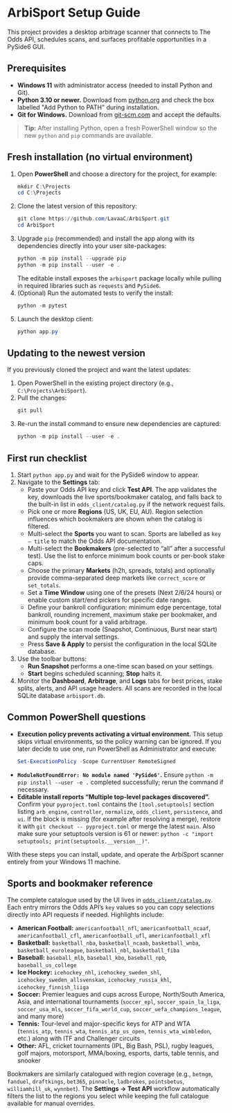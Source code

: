 # ArbiSport Setup Guide

This project provides a desktop arbitrage scanner that connects to The Odds API, schedules scans, and surfaces profitable opportunities in a PySide6 GUI.

## Prerequisites
- **Windows 11** with administrator access (needed to install Python and Git).
- **Python 3.10 or newer.** Download from [python.org](https://www.python.org/downloads/windows/) and check the box labelled "Add Python to PATH" during installation.
- **Git for Windows.** Download from [git-scm.com](https://git-scm.com/download/win) and accept the defaults.

> **Tip:** After installing Python, open a fresh PowerShell window so the new `python` and `pip` commands are available.

## Fresh installation (no virtual environment)
1. Open **PowerShell** and choose a directory for the project, for example:
   ```powershell
   mkdir C:\Projects
   cd C:\Projects
   ```
2. Clone the latest version of this repository:
   ```powershell
   git clone https://github.com/LavaaC/ArbiSport.git
   cd ArbiSport
   ```
3. Upgrade `pip` (recommended) and install the app along with its dependencies directly into your user site-packages:
   ```powershell
   python -m pip install --upgrade pip
   python -m pip install --user -e .
   ```
   The editable install exposes the `arbisport` package locally while pulling in required libraries such as `requests` and `PySide6`.
4. (Optional) Run the automated tests to verify the install:
   ```powershell
   python -m pytest
   ```
5. Launch the desktop client:
   ```powershell
   python app.py
   ```

## Updating to the newest version
If you previously cloned the project and want the latest updates:
1. Open PowerShell in the existing project directory (e.g., `C:\Projects\ArbiSport`).
2. Pull the changes:
   ```powershell
   git pull
   ```
3. Re-run the install command to ensure new dependencies are captured:
   ```powershell
   python -m pip install --user -e .
   ```

## First run checklist
1. Start `python app.py` and wait for the PySide6 window to appear.
2. Navigate to the **Settings** tab:
   - Paste your Odds API key and click **Test API**. The app validates the key, downloads the live sports/bookmaker catalog, and falls back to the built-in list in `odds_client/catalog.py` if the network request fails.
   - Pick one or more **Regions** (US, UK, EU, AU). Region selection influences which bookmakers are shown when the catalog is filtered.
   - Multi-select the **Sports** you want to scan. Sports are labelled as `key — title` to match the Odds API documentation.
   - Multi-select the **Bookmakers** (pre-selected to “all” after a successful test). Use the list to enforce minimum book counts or per-book stake caps.
   - Choose the primary **Markets** (h2h, spreads, totals) and optionally provide comma-separated deep markets like `correct_score` or `set_totals`.
   - Set a **Time Window** using one of the presets (Next 2/6/24 hours) or enable custom start/end pickers for specific date ranges.
   - Define your bankroll configuration: minimum edge percentage, total bankroll, rounding increment, maximum stake per bookmaker, and minimum book count for a valid arbitrage.
   - Configure the scan mode (Snapshot, Continuous, Burst near start) and supply the interval settings.
   - Press **Save & Apply** to persist the configuration in the local SQLite database.
3. Use the toolbar buttons:
   - **Run Snapshot** performs a one-time scan based on your settings.
   - **Start** begins scheduled scanning; **Stop** halts it.
4. Monitor the **Dashboard**, **Arbitrage**, and **Logs** tabs for best prices, stake splits, alerts, and API usage headers. All scans are recorded in the local SQLite database `arbisport.db`.

## Common PowerShell questions
- **Execution policy prevents activating a virtual environment.** This setup skips virtual environments, so the policy warning can be ignored. If you later decide to use one, run PowerShell as Administrator and execute:
  ```powershell
  Set-ExecutionPolicy -Scope CurrentUser RemoteSigned
  ```
- **`ModuleNotFoundError: No module named 'PySide6'`.** Ensure `python -m pip install --user -e .` completed successfully; rerun the command if necessary.
- **Editable install reports “Multiple top-level packages discovered”.** Confirm your `pyproject.toml` contains the `[tool.setuptools]` section listing `arb_engine`, `controller`, `normalize`, `odds_client`, `persistence`, and `ui`. If the block is missing (for example after resolving a merge), restore it with `git checkout -- pyproject.toml` or merge the latest `main`. Also make sure your setuptools version is 61 or newer: `python -c "import setuptools; print(setuptools.__version__)"`.

With these steps you can install, update, and operate the ArbiSport scanner entirely from your Windows 11 machine.

## Sports and bookmaker reference

The complete catalogue used by the UI lives in [`odds_client/catalog.py`](odds_client/catalog.py). Each entry mirrors the Odds API’s `key` values so you can copy selections directly into API requests if needed. Highlights include:

- **American Football:** `americanfootball_nfl`, `americanfootball_ncaaf`, `americanfootball_cfl`, `americanfootball_ufl`, `americanfootball_xfl`
- **Basketball:** `basketball_nba`, `basketball_ncaab`, `basketball_wnba`, `basketball_euroleague`, `basketball_nbl`, `basketball_fiba`
- **Baseball:** `baseball_mlb`, `baseball_kbo`, `baseball_npb`, `baseball_us_college`
- **Ice Hockey:** `icehockey_nhl`, `icehockey_sweden_shl`, `icehockey_sweden_allsvenskan`, `icehockey_russia_khl`, `icehockey_finnish_liiga`
- **Soccer:** Premier leagues and cups across Europe, North/South America, Asia, and international tournaments (`soccer_epl`, `soccer_spain_la_liga`, `soccer_usa_mls`, `soccer_fifa_world_cup`, `soccer_uefa_champions_league`, and many more)
- **Tennis:** Tour-level and major-specific keys for ATP and WTA (`tennis_atp`, `tennis_wta`, `tennis_atp_us_open`, `tennis_wta_wimbledon`, etc.) along with ITF and Challenger circuits
- **Other:** AFL, cricket tournaments (IPL, Big Bash, PSL), rugby leagues, golf majors, motorsport, MMA/boxing, esports, darts, table tennis, and snooker

Bookmakers are similarly catalogued with region coverage (e.g., `betmgm`, `fanduel`, `draftkings`, `bet365`, `pinnacle`, `ladbrokes`, `pointsbetus`, `williamhill_uk`, `wynnbet`). The **Settings → Test API** workflow automatically filters the list to the regions you select while keeping the full catalogue available for manual overrides.
